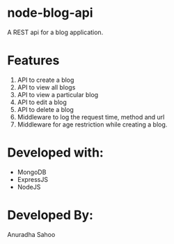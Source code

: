 # node-blog-api
A REST api for a blog application.

# Features
1) API to create a blog
2) API to view all blogs
3) API to view a particular blog
4) API to edit a blog
5) API to delete a blog
6) Middleware to log the request time, method and url
7) Middleware for age restriction while creating a blog.

# Developed with:
  - MongoDB
  - ExpressJS
  - NodeJS
  
# Developed By:
  Anuradha Sahoo
